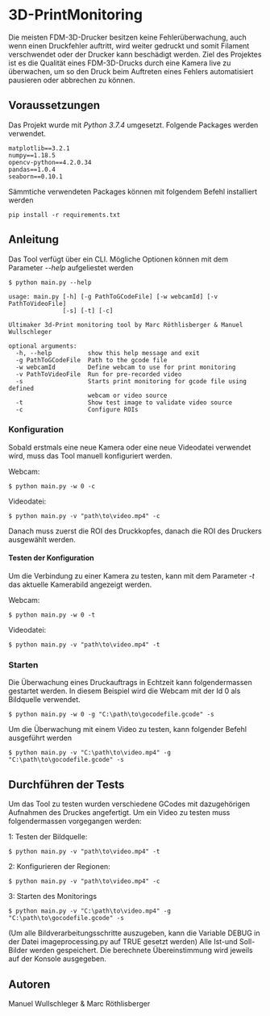 # 3D-PrintMonitoring

Die meisten FDM-3D-Drucker besitzen keine Fehlerüberwachung, auch wenn einen Druckfehler auftritt, wird weiter gedruckt und somit Filament verschwendet oder der Drucker kann beschädigt werden. Ziel des Projektes ist es die Qualität eines FDM-3D-Drucks durch eine Kamera live zu überwachen, um so den Druck beim Auftreten eines Fehlers automatisiert pausieren oder abbrechen zu können. 

## Voraussetzungen
Das Projekt wurde mit *Python 3.7.4* umgesetzt.
Folgende Packages werden verwendet. 

```
matplotlib==3.2.1
numpy==1.18.5
opencv-python==4.2.0.34
pandas==1.0.4
seaborn==0.10.1
```
Sämmtiche verwendeten Packages können mit folgendem Befehl installiert werden
```
pip install -r requirements.txt
```


## Anleitung

Das Tool verfügt über ein CLI. Mögliche Optionen können mit dem Parameter *--help* aufgeliestet werden


```
$ python main.py --help

usage: main.py [-h] [-g PathToGCodeFile] [-w webcamId] [-v PathToVideoFile]   
               [-s] [-t] [-c]

Ultimaker 3d-Print monitoring tool by Marc Röthlisberger & Manuel Wullschleger

optional arguments:
  -h, --help          show this help message and exit
  -g PathToGCodeFile  Path to the gcode file
  -w webcamId         Define webcam to use for print monitoring
  -v PathToVideoFile  Run for pre-recorded video
  -s                  Starts print monitoring for gcode file using defined
                      webcam or video source
  -t                  Show test image to validate video source
  -c                  Configure ROIs
```


### Konfiguration
Sobald erstmals eine neue Kamera oder eine neue Videodatei verwendet wird, muss das Tool manuell konfiguriert werden.

Webcam:
```
$ python main.py -w 0 -c
```

Videodatei:
```
$ python main.py -v "path\to\video.mp4" -c
```

Danach muss zuerst die ROI des Druckkopfes, danach die ROI des Druckers ausgewählt werden. 

#### Testen der Konfiguration
Um die Verbindung zu einer Kamera zu testen, kann mit dem Parameter *-t* das aktuelle Kamerabild angezeigt werden. 

Webcam:

```
$ python main.py -w 0 -t
```

Videodatei:
```
$ python main.py -v "path\to\video.mp4" -t
```


### Starten
Die Überwachung eines Druckauftrags in Echtzeit kann folgendermassen gestartet werden. In diesem Beispiel wird die Webcam mit der Id 0 als Bildquelle verwendet.

```
$ python main.py -w 0 -g "C:\path\to\gocodefile.gcode" -s
```

Um die Überwachung mit einem Video zu testen, kann folgender Befehl ausgeführt werden

```
$ python main.py -v "C:\path\to\video.mp4" -g "C:\path\to\gocodefile.gcode" -s
```

## Durchführen der Tests
Um das Tool zu testen wurden verschiedene GCodes mit dazugehörigen Aufnahmen des Druckes angefertigt.
Um ein Video zu testen muss folgendermassen vorgegangen werden:

  1: Testen der Bildquelle:
  ```
  $ python main.py -v "path\to\video.mp4" -t
  ```

  2: Konfigurieren der Regionen:
  ```
  $ python main.py -v "path\to\video.mp4" -c
  ```
  
  3: Starten des Monitorings
  ```
  $ python main.py -v "C:\path\to\video.mp4" -g "C:\path\to\gocodefile.gcode" -s
  ```
  (Um alle Bildverarbeitungsschritte auszugeben, kann die Variable DEBUG in der Datei imageprocessing.py auf TRUE gesetzt werden)
  Alle Ist-und Soll-Bilder werden gespeichert. Die berechnete Übereinstimmung wird jeweils auf der Konsole ausgegeben.



## Autoren
Manuel Wullschleger & Marc Röthlisberger
